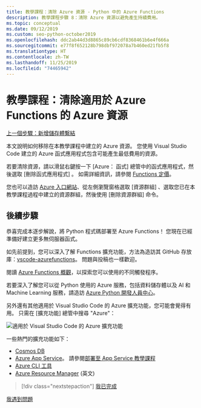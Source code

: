 ```yaml
---
title: 教學課程：清除 Azure 資源 - Python 中的 Azure Functions
description: 教學課程步驟 8：清除 Azure 資源以避免產生持續費用。
ms.topic: conceptual
ms.date: 09/12/2019
ms.custom: seo-python-october2019
ms.openlocfilehash: ddc2ab44d3d8865c89cb6cdf8368461b6e4f666a
ms.sourcegitcommit: e77f8f652128b798dbf972078a7b460ed21fb5f8
ms.translationtype: HT
ms.contentlocale: zh-TW
ms.lasthandoff: 11/25/2019
ms.locfileid: "74465942"
---
```

# <a name="tutorial-clean-up-azure-resources-for-azure-functions"></a>教學課程：清除適用於 Azure Functions 的 Azure 資源

[上一個步驟：新增儲存體繫結](tutorial-vs-code-serverless-python-07.md)

本文說明如何移除在本教學課程中建立的 Azure 資源。 您使用 Visual Studio Code 建立的 Azure 函式應用程式包含可能產生最低費用的資源。

若要清除資源，請以滑鼠右鍵按一下 [Azure：  函式] 總管中的函式應用程式，然後選取 [刪除函式應用程式]  。 如需詳細資訊，請參閱 [Functions 定價](https://azure.microsoft.com/pricing/details/functions/)。

您也可以造訪 [Azure 入口網站](https://portal.azure.com)、從左側瀏覽窗格選取 [資源群組]  、選取您已在本教學課程過程中建立的資源群組，然後使用 [刪除資源群組]  命令。

## <a name="next-steps"></a>後續步驟

恭喜完成本逐步解說，將 Python 程式碼部署至 Azure Functions！ 您現在已經準備好建立更多無伺服器函式。

如先前提到，您可以深入了解 Functions 擴充功能，方法為造訪其 GitHub 存放庫：[vscode-azurefunctions](https://github.com/Microsoft/vscode-azurefunctions)。 問題與投稿也一樣歡迎。

閱讀 [Azure Functions 概觀](/azure/azure-functions/functions-overview)，以探索您可以使用的不同觸發程序。

若要深入了解您可以從 Python 使用的 Azure 服務，包括資料儲存體以及 AI 和 Machine Learning 服務，請造訪 [Azure Python 開發人員中心](/azure/python/?view=azure-python)。

另外還有其他適用於 Visual Studio Code 的 Azure 擴充功能，您可能會覺得有用。 只需在 [擴充功能] 總管中搜尋 "Azure"：

![適用於 Visual Studio Code 的 Azure 擴充功能](media/tutorial-vs-code-serverless-python/azure-extensions-for-visual-studio-code.png)

一些熱門的擴充功能如下：

- [Cosmos DB](https://marketplace.visualstudio.com/items?itemName=ms-azuretools.vscode-cosmosdb)
- [Azure App Service](https://marketplace.visualstudio.com/items?itemName=ms-azuretools.vscode-azureappservice)。 請參閱[部署至 App Service 教學課程](tutorial-deploy-app-service-on-linux-01.md)
- [Azure CLI 工具](https://marketplace.visualstudio.com/items?itemName=ms-vscode.azurecli)
- [Azure Resource Manager](https://marketplace.visualstudio.com/items?itemName=msazurermtools.azurerm-vscode-tools) \(英文\)

> [!div class="nextstepaction"]
> [我已完成](https://docs.microsoft.com/python/azure/?view=azure-python)

[我遇到問題](https://www.research.net/r/PWZWZ52?tutorial=vscode-functions-python&step=08-clean-up-resources)
